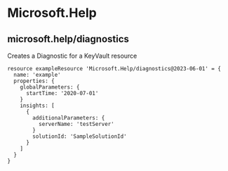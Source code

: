 # Microsoft.Help

## microsoft.help/diagnostics

Creates a Diagnostic for a KeyVault resource
```bicep
resource exampleResource 'Microsoft.Help/diagnostics@2023-06-01' = {
  name: 'example'
  properties: {
    globalParameters: {
      startTime: '2020-07-01'
    }
    insights: [
      {
        additionalParameters: {
          serverName: 'testServer'
        }
        solutionId: 'SampleSolutionId'
      }
    ]
  }
}
```
